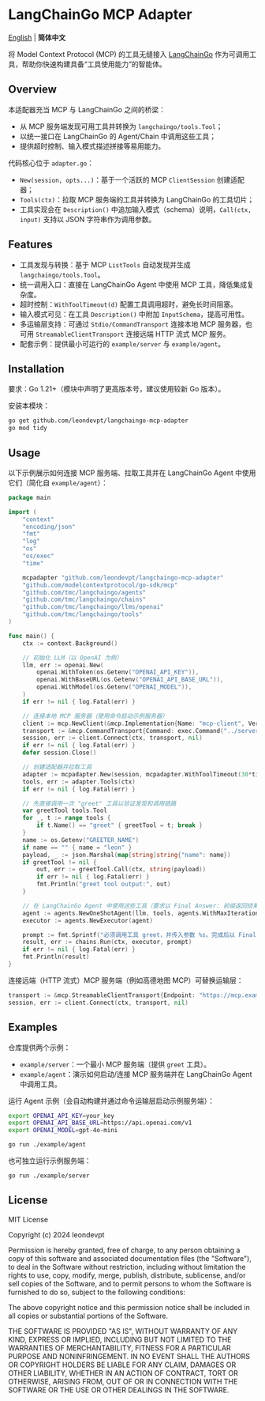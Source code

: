 # LangChainGo MCP Adapter

[English](README.md) | **简体中文**

将 Model Context Protocol (MCP) 的工具无缝接入 [LangChainGo](https://github.com/tmc/langchaingo) 作为可调用工具，帮助你快速构建具备“工具使用能力”的智能体。

## Overview

本适配器充当 MCP 与 LangChainGo 之间的桥梁：

- 从 MCP 服务端发现可用工具并转换为 `langchaingo/tools.Tool`；
- 以统一接口在 LangChainGo 的 Agent/Chain 中调用这些工具；
- 提供超时控制、输入模式描述拼接等易用能力。

代码核心位于 `adapter.go`：

- `New(session, opts...)`：基于一个活跃的 MCP `ClientSession` 创建适配器；
- `Tools(ctx)`：拉取 MCP 服务端的工具并转换为 LangChainGo 的工具切片；
- 工具实现会在 `Description()` 中追加输入模式（schema）说明，`Call(ctx, input)` 支持以 JSON 字符串作为调用参数。

## Features

- 工具发现与转换：基于 MCP `ListTools` 自动发现并生成 `langchaingo/tools.Tool`。
- 统一调用入口：直接在 LangChainGo Agent 中使用 MCP 工具，降低集成复杂度。
- 超时控制：`WithToolTimeout(d)` 配置工具调用超时，避免长时间阻塞。
- 输入模式可见：在工具 `Description()` 中附加 `InputSchema`，提高可用性。
- 多运输层支持：可通过 `Stdio/CommandTransport` 连接本地 MCP 服务器，也可用 `StreamableClientTransport` 连接远端 HTTP 流式 MCP 服务。
- 配套示例：提供最小可运行的 `example/server` 与 `example/agent`。

## Installation

要求：Go 1.21+（模块中声明了更高版本号，建议使用较新 Go 版本）。

安装本模块：

```bash
go get github.com/leondevpt/langchaingo-mcp-adapter
go mod tidy
```

## Usage

以下示例展示如何连接 MCP 服务端、拉取工具并在 LangChainGo Agent 中使用它们（简化自 `example/agent`）：

```go
package main

import (
    "context"
    "encoding/json"
    "fmt"
    "log"
    "os"
    "os/exec"
    "time"

    mcpadapter "github.com/leondevpt/langchaingo-mcp-adapter"
    "github.com/modelcontextprotocol/go-sdk/mcp"
    "github.com/tmc/langchaingo/agents"
    "github.com/tmc/langchaingo/chains"
    "github.com/tmc/langchaingo/llms/openai"
    "github.com/tmc/langchaingo/tools"
)

func main() {
    ctx := context.Background()

    // 初始化 LLM（以 OpenAI 为例）
    llm, err := openai.New(
        openai.WithToken(os.Getenv("OPENAI_API_KEY")),
        openai.WithBaseURL(os.Getenv("OPENAI_API_BASE_URL")),
        openai.WithModel(os.Getenv("OPENAI_MODEL")),
    )
    if err != nil { log.Fatal(err) }

    // 连接本地 MCP 服务器（使用命令启动示例服务器）
    client := mcp.NewClient(&mcp.Implementation{Name: "mcp-client", Version: "v1.0.0"}, nil)
    transport := &mcp.CommandTransport{Command: exec.Command("../server/server")}
    session, err := client.Connect(ctx, transport, nil)
    if err != nil { log.Fatal(err) }
    defer session.Close()

    // 创建适配器并拉取工具
    adapter := mcpadapter.New(session, mcpadapter.WithToolTimeout(30*time.Second))
    tools, err := adapter.Tools(ctx)
    if err != nil { log.Fatal(err) }

    // 先直接调用一次 "greet" 工具以验证发现和调用链路
    var greetTool tools.Tool
    for _, t := range tools {
        if t.Name() == "greet" { greetTool = t; break }
    }
    name := os.Getenv("GREETER_NAME")
    if name == "" { name = "leon" }
    payload, _ := json.Marshal(map[string]string{"name": name})
    if greetTool != nil {
        out, err := greetTool.Call(ctx, string(payload))
        if err != nil { log.Fatal(err) }
        fmt.Println("greet tool output:", out)
    }

    // 在 LangChainGo Agent 中使用这些工具（要求以 Final Answer: 前缀返回结果）
    agent := agents.NewOneShotAgent(llm, tools, agents.WithMaxIterations(5))
    executor := agents.NewExecutor(agent)

    prompt := fmt.Sprintf("必须调用工具 greet，并传入参数 %s。完成后以 Final Answer: 为前缀原样返回工具输出，不要添加任何其他内容。", string(payload))
    result, err := chains.Run(ctx, executor, prompt)
    if err != nil { log.Fatal(err) }
    fmt.Println(result)
}
```

连接远端（HTTP 流式）MCP 服务端（例如高德地图 MCP）可替换运输层：

```go
transport := &mcp.StreamableClientTransport{Endpoint: "https://mcp.example.com/mcp?key=YOUR_KEY"}
session, err := client.Connect(ctx, transport, nil)
```

## Examples

仓库提供两个示例：

- `example/server`：一个最小 MCP 服务端（提供 `greet` 工具）。
- `example/agent`：演示如何启动/连接 MCP 服务端并在 LangChainGo Agent 中调用工具。

运行 Agent 示例（会自动构建并通过命令运输层启动示例服务端）：

```bash
export OPENAI_API_KEY=your_key
export OPENAI_API_BASE_URL=https://api.openai.com/v1
export OPENAI_MODEL=gpt-4o-mini

go run ./example/agent
```

也可独立运行示例服务端：

```bash
go run ./example/server
```

## License

MIT License

Copyright (c) 2024 leondevpt

Permission is hereby granted, free of charge, to any person obtaining a copy
of this software and associated documentation files (the "Software"), to deal
in the Software without restriction, including without limitation the rights
to use, copy, modify, merge, publish, distribute, sublicense, and/or sell
copies of the Software, and to permit persons to whom the Software is
furnished to do so, subject to the following conditions:

The above copyright notice and this permission notice shall be included in all
copies or substantial portions of the Software.

THE SOFTWARE IS PROVIDED "AS IS", WITHOUT WARRANTY OF ANY KIND, EXPRESS OR
IMPLIED, INCLUDING BUT NOT LIMITED TO THE WARRANTIES OF MERCHANTABILITY,
FITNESS FOR A PARTICULAR PURPOSE AND NONINFRINGEMENT. IN NO EVENT SHALL THE
AUTHORS OR COPYRIGHT HOLDERS BE LIABLE FOR ANY CLAIM, DAMAGES OR OTHER
LIABILITY, WHETHER IN AN ACTION OF CONTRACT, TORT OR OTHERWISE, ARISING FROM,
OUT OF OR IN CONNECTION WITH THE SOFTWARE OR THE USE OR OTHER DEALINGS IN THE
SOFTWARE.
